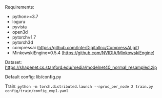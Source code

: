 Requirements: 

- python>=3.7
- loguru
- pyvista
- open3d
- pytorch≈1.7
- pytorch3d
- compressai (https://github.com/InterDigitalInc/CompressAI.git)
- MinkowskiEngine≈0.5.4 (https://github.com/NVIDIA/MinkowskiEngine)

Dataset: https://shapenet.cs.stanford.edu/media/modelnet40_normal_resampled.zip

Default config: lib/config.py

Train: `python -m torch.distributed.launch --nproc_per_node 2 train.py config/train/config_exp1.yaml`


